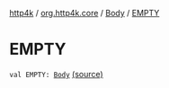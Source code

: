 [http4k](../../index.md) / [org.http4k.core](../index.md) / [Body](index.md) / [EMPTY](./-e-m-p-t-y.md)

# EMPTY

`val EMPTY: `[`Body`](index.md) [(source)](https://github.com/http4k/http4k/blob/master/http4k-core/src/main/kotlin/org/http4k/core/http.kt#L32)